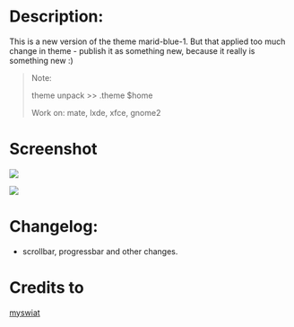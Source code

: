 # Description:
This is a new version of the theme marid-blue-1. But that applied too much change in theme - publish it as something new, because it really is something new :)

>Note:
>
>theme unpack >> .theme $home
>
>Work on: mate, lxde, xfce, gnome2

# Screenshot
![](http://gnome-look.org/CONTENT/content-pre1/146063-1.png)

![](http://gnome-look.org/CONTENT/content-pre2/146063-2.png)

# Changelog:
- scrollbar, progressbar and other changes.

# Credits to
[myswiat](http://gnome-look.org/usermanager/search.php?username=myswiat)
